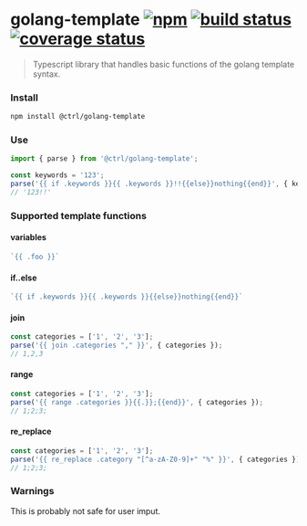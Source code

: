 # golang-template [![npm](https://img.shields.io/npm/v/@ctrl/golang-template.svg?maxAge=3600)](https://www.npmjs.com/package/@ctrl/golang-template) [![build status](https://travis-ci.com/TypeCtrl/golang-template.svg?branch=master)](https://travis-ci.org/typectrl/golang-template) [![coverage status](https://codecov.io/gh/typectrl/golang-template/branch/master/graph/badge.svg)](https://codecov.io/gh/typectrl/golang-template)

> Typescript library that handles basic functions of the golang template syntax.

### Install

```sh
npm install @ctrl/golang-template
```

### Use
```ts
import { parse } from '@ctrl/golang-template';

const keywords = '123';
parse('{{ if .keywords }}{{ .keywords }}!!{{else}}nothing{{end}}', { keywords });
// '123!!'
```

### Supported template functions

#### variables
```ts
`{{ .foo }}`
```

#### if..else
```ts
`{{ if .keywords }}{{ .keywords }}{{else}}nothing{{end}}`
```

#### join
```ts
const categories = ['1', '2', '3'];
parse('{{ join .categories "," }}', { categories });
// 1,2,3
```

#### range
```ts
const categories = ['1', '2', '3'];
parse('{{ range .categories }}{{.}};{{end}}', { categories });
// 1;2;3;
```

#### re_replace
```ts
const categories = ['1', '2', '3'];
parse('{{ re_replace .category "[^a-zA-Z0-9]+" "%" }}', { categories });
// 1;2;3;
```

### Warnings
This is probably not safe for user imput.
